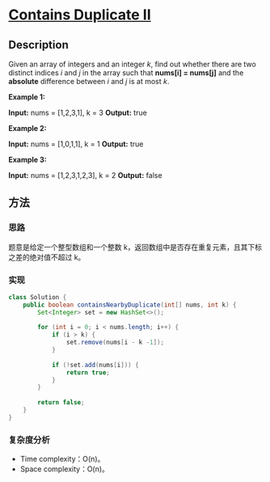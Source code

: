# [Contains Duplicate II][title]

## Description

Given an array of integers and an integer _k_, find out whether there are two distinct indices _i_ and _j_ in the array such that **nums[i] = nums[j]** and the **absolute** difference between _i_ and _j_ is at most _k_.

**Example 1:**

**Input:** nums = [1,2,3,1], k = 3
**Output:** true

**Example 2:**

**Input:** nums = [1,0,1,1], k = 1
**Output:** true

**Example 3:**

**Input:** nums = [1,2,3,1,2,3], k = 2
**Output:** false


## 方法 

### 思路

题意是给定一个整型数组和一个整数 k，返回数组中是否存在重复元素，且其下标之差的绝对值不超过 k。

### 实现
```java
class Solution {
    public boolean containsNearbyDuplicate(int[] nums, int k) {
        Set<Integer> set = new HashSet<>();
        
        for (int i = 0; i < nums.length; i++) {
            if (i > k) {
                set.remove(nums[i - k -1]);
            }
            
            if (!set.add(nums[i])) {
                return true;
            }
        }
        
        return false;
    }
}
```

### 复杂度分析

- Time complexity：O(n)。
- Space complexity：O(n)。


[title]: https://leetcode.com/problems/contains-duplicate-ii/description/